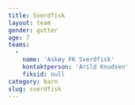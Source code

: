 ```yaml
---
title: Sverdfisk
layout: team
gender: gutter
age: 7
teams:
  -
    name: 'Askøy FK Sverdfisk'
    kontaktperson: 'Arild Knudsen'
    fiksid: null
category: barn
slug: sverdfisk
---
```

